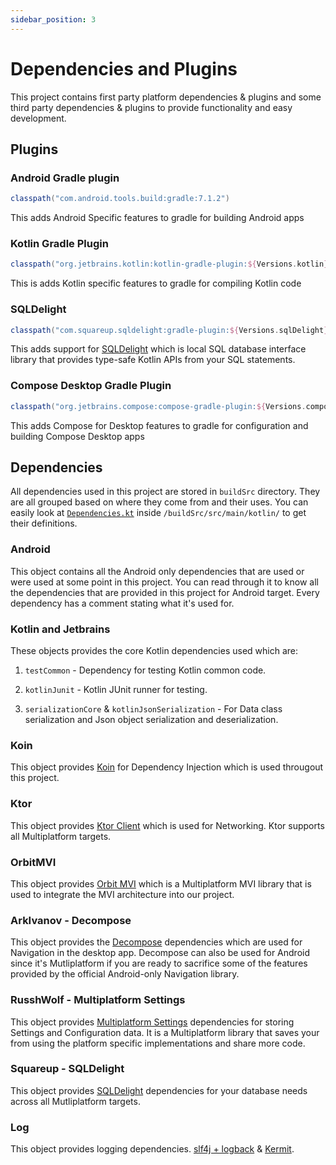 ```yaml
---
sidebar_position: 3
---
```


# Dependencies and Plugins

This project contains first party platform dependencies & plugins and some third party dependencies
& plugins to provide functionality and easy development.

## Plugins

### Android Gradle plugin

```gradle
classpath("com.android.tools.build:gradle:7.1.2")
```

This adds Android Specific features to gradle for building Android apps

### Kotlin Gradle Plugin

```gradle
classpath("org.jetbrains.kotlin:kotlin-gradle-plugin:${Versions.kotlin}")
```

This is adds Kotlin specific features to gradle for compiling Kotlin code

### SQLDelight

```gradle
classpath("com.squareup.sqldelight:gradle-plugin:${Versions.sqlDelight}")
```

This adds support for [SQLDelight](https://github.com/cashapp/sqldelight) which is local SQL
database interface library that provides type-safe Kotlin APIs from your SQL statements.

### Compose Desktop Gradle Plugin

```gradle
classpath("org.jetbrains.compose:compose-gradle-plugin:${Versions.composeDesktop}")
```

This adds Compose for Desktop features to gradle for configuration and building Compose Desktop apps

## Dependencies

All dependencies used in this project are stored in `buildSrc` directory. They are all grouped based
on where they come from and their uses. You can easily look
at [`Dependencies.kt`](https://github.com/racka98/Thinkrchive-Multiplatform/blob/main/buildSrc/src/main/kotlin/Dependencies.kt)
inside `/buildSrc/src/main/kotlin/` to get their definitions.

### Android

This object contains all the Android only dependencies that are used or were used at some point in
this project. You can read through it to know all the dependencies that are provided in this project
for Android target. Every dependency has a comment stating what it's used for.

### Kotlin and Jetbrains

These objects provides the core Kotlin dependencies used which are:

1. `testCommon` - Dependency for testing Kotlin common code.

2. `kotlinJunit` - Kotlin JUnit runner for testing.

3. `serializationCore` & `kotlinJsonSerialization` - For Data class serialization and Json object
   serialization and deserialization.

### Koin

This object provides [Koin](https://insert-koin.io/) for Dependency Injection which is used
througout this project.

### Ktor

This object provides [Ktor Client](https://ktor.io/docs/client.html) which is used for Networking.
Ktor supports all Multiplatform targets.

### OrbitMVI

This object provides [Orbit MVI](https://orbit-mvi.org/) which is a Multiplatform MVI library that
is used to integrate the MVI architecture into our project.

### ArkIvanov - Decompose

This object provides the [Decompose](https://arkivanov.github.io/Decompose/) dependencies which are
used for Navigation in the desktop app. Decompose can also be used for Android since it's
Mutliplatform if you are ready to sacrifice some of the features provided by the official
Android-only Navigation library.

### RusshWolf - Multiplatform Settings

This object provides [Multiplatform Settings](https://github.com/russhwolf/multiplatform-settings)
dependencies for storing Settings and Configuration data. It is a Multiplatform library that saves
your from using the platform specific implementations and share more code.

### Squareup - SQLDelight

This object provides [SQLDelight](https://github.com/cashapp/sqldelight) dependencies for your
database needs across all Mutliplatform targets.

### Log

This object provides logging
dependencies.  [slf4j + logback](https://www.baeldung.com/kotlin/logging)
& [Kermit](https://github.com/touchlab/Kermit).
